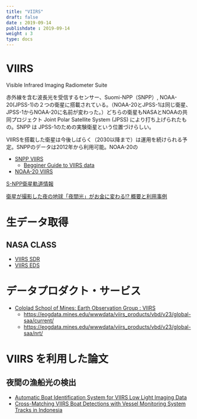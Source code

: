 ```yaml
---
title: "VIIRS"
draft: false
date : 2019-09-14
publishdate : 2019-09-14
weight : 3
type: docs
---
```



# VIIRS

Visible Infrared Imaging Radiometer Suite

赤外線を含む波長光を受信するセンサー、Suomi-NPP（SNPP）, NOAA-20(JPSS-1)の２つの衛星に搭載されている。（NOAA-20とJPSS-1は同じ衛星、JPSS-1からNOAA-20に名前が変わった。）どちらの衛星もNASAとNOAAの共同プロジェクト Joint Polar Satellite System (JPSS) により打ち上げられたもの。SNPP は JPSS-1のための実験衛星という位置づけらしい。

VIIRSを搭載した衛星は今後しばらく（2030以降まで）は運用を続けられる予定。SNPPのデータは2012年から利用可能。NOAA-20の

- [SNPP VIIRS](https://ncc.nesdis.noaa.gov/VIIRS/index.php)
    - [Begginer Guide to VIIRS data](http://rammb.cira.colostate.edu/projects/npp/Beginner_Guide_to_VIIRS_Imagery_Data.pdf)
- [NOAA-20 VIIRS](https://ncc.nesdis.noaa.gov/VIIRS/)


[S-NPP衛星軌道情報](http://www.ssec.wisc.edu/datacenter/npp/ASIA.html)


[衛星が撮影した夜の地球「夜間光」がお金に変わる!? 概要と利用事例](https://sorabatake.jp/240/)


# 生データ取得

## NASA CLASS

- [VIIRS SDR](https://www.bou.class.noaa.gov/saa/products/search?sub_id=0&datatype_family=VIIRS_SDR&submit.x=25&submit.y=3)
- [VIIRS EDS](https://www.bou.class.noaa.gov/saa/products/search?sub_id=0&datatype_family=VIIRS_EDR&submit.x=24&submit.y=11)




# データプロダクト・サービス

- [Cololad School of Mines: Earth Observation Group : VIIRS](https://payneinstitute.mines.edu/eog/viirs/)
  - https://eogdata.mines.edu/wwwdata/viirs_products/vbd/v23/global-saa/current/
  - https://eogdata.mines.edu/wwwdata/viirs_products/vbd/v23/global-saa/nrt/
  



# VIIRS を利用した論文

## 夜間の漁船光の検出

- [Automatic Boat Identification System for VIIRS Low Light Imaging Data](https://www.mdpi.com/2072-4292/7/3/3020)
- [Cross-Matching VIIRS Boat Detections with Vessel Monitoring System Tracks in Indonesia](https://www.mdpi.com/2072-4292/11/9/995)